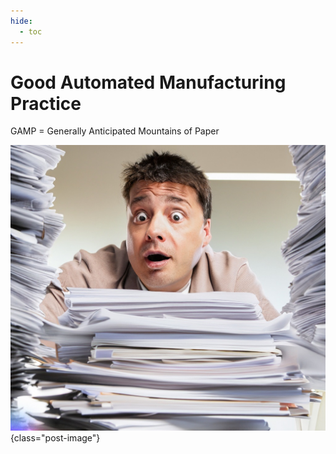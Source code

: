 ```yaml
---
hide:
  - toc
---
```


# Good Automated Manufacturing Practice

GAMP = Generally Anticipated Mountains of Paper

![image](../images/GAMP.jpg){class="post-image"}

